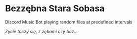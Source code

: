 # Bezzębna Stara Sobasa
Discord Music Bot playing random files at predefined intervals

*Życie toczy się, z zębami czy bez...*
